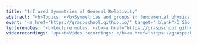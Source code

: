```yaml
---
title: "Infrared Symmetries of General Relativity"
abstract: "<b>Topics: </b>Symmetries and groups in fundamental physics. Lorentz and Poincaré groups. Maps between manifolds and diffeomorphisms. Lie derivative. Conformal infinity in Minkowski spacetime. Asymptotically flat spacetimes. Carrollian structure of conformal infinity. Symmetries of conformal infinity and the BMS group. Applications."
event: '<a href="https://graspschool.github.io/" target="_blank">I São Paulo School on Gravitational Physics</a>'
lecturenotes: '<b>Lecture notes: </b><a href="https://graspschool.github.io/2024/files/To_Infinity_and_Beyond__An_Introduction_to_BMS_Symmetries.pdf" target="_blank">available here</a>'
videorecordings: '<p><b>Video recordings: </b><a href="https://graspschool.github.io/minicourses/Infrared-Symmetries.html" target="_blank">available at the school website</a></p>'
---
```

